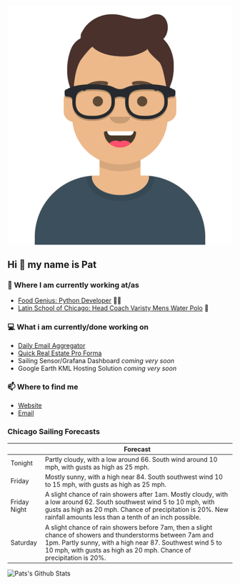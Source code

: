 [![Social banner for p-j-falconer](https://raw.githubusercontent.com/P-J-FALCONER/P-J-FALCONER/master/assets/avataaars.svg)](https://patfalconer.com/)
## Hi :wave: my name is Pat

### 💼 Where I am currently working at/as
- [Food Genius: Python Developer](https://getfoodgenius.com/) 🍔🐍
- [Latin School of Chicago: Head Coach Varisty Mens Water Polo](https://www.latinschool.org/) 🤽


### 💻 What i am currently/done working on
 - [Daily Email Aggregator](https://github.com/P-J-FALCONER/dott_daily_mail)
 - [Quick Real Estate Pro Forma](https://github.com/P-J-FALCONER/henry)
 - Sailing Sensor/Grafana Dashboard *coming very soon*
 - Google Earth KML Hosting Solution *coming very soon*

### 📫 Where to find me
 - [Website](https://patfalconer.com/)
 - [Email](mailto:patrick.j.falconer@gmail.com)


### Chicago Sailing Forecasts
|   | Forecast  |
|---|---|
| Tonight | Partly cloudy, with a low around 66. South wind around 10 mph, with gusts as high as 25 mph. |
| Friday | Mostly sunny, with a high near 84. South southwest wind 10 to 15 mph, with gusts as high as 25 mph. |
| Friday Night | A slight chance of rain showers after 1am. Mostly cloudy, with a low around 62. South southwest wind 5 to 10 mph, with gusts as high as 20 mph. Chance of precipitation is 20%. New rainfall amounts less than a tenth of an inch possible. |
| Saturday | A slight chance of rain showers before 7am, then a slight chance of showers and thunderstorms between 7am and 1pm. Partly sunny, with a high near 87. Southwest wind 5 to 10 mph, with gusts as high as 20 mph. Chance of precipitation is 20%. |

![Pats's Github Stats](https://github-readme-stats.vercel.app/api?username=p-j-falconer&show_icons=true&theme=radical)
